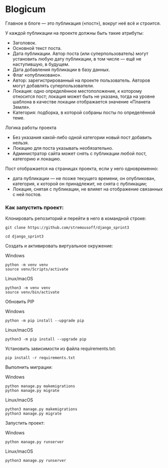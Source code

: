 # Blogicum

Главное в блоге — это публикация («пост»), вокруг неё всё и строится. 

У каждой публикации на проекте должны быть такие атрибуты:
- Заголовок.
 - Основной текст поста.
 - Дата публикации. Автор поста (или суперпользователь) могут установить любую дату публикации, в том числе — ещё не наступившую, в будущем.
 - Дата добавления публикации в базу данных.
 - Флаг «опубликовано».
 - Автор: зарегистрированный на проекте пользователь. Авторов могут добавлять суперпользователи.
 - Локация: одно определённое местоположение, к которому относится пост; локация может быть не указана, тогда на уровне шаблона в качестве локации отображается значение «Планета Земля».
 - Категория: подборка, в которой собраны посты по определённой теме.
 
Логика работы проекта

 - Без указания какой-либо одной категории новый пост добавить нельзя.
 - Локацию для поста указывать необязательно.
 - Администратор сайта может снять с публикации любой пост, категорию и локацию.
 
Пост отображается на страницах проекта, если у него одновременно:
 - дата публикации — не позже текущего времени,
он опубликован, категория, к которой он принадлежит, не снята с публикации;
 - Локация, снятая с публикации, не влияет на отображение связанных с ней постов.

### Как запустить проект:

Клонировать репозиторий и перейти в него в командной строке:

```
git clone https://github.com/stremousoff/django_sprint3
```

```
cd django_sprint3
```

Cоздать и активировать виртуальное окружение:

Windows
```
python -m venv venv
source venv/Scripts/activate
```
Linux/macOS
```
python3 -m venv venv
source venv/bin/activate
```

Обновить PIP

Windows
```
python -m pip install --upgrade pip
```
Linux/macOS
```
python3 -m pip install --upgrade pip
```

Установить зависимости из файла requirements.txt:

```
pip install -r requirements.txt
```

Выполнить миграции:

Windows
```
python manage.py makemigrations
python manage.py migrate
```

Linux/macOS
```[README.md](README.md)
python3 manage.py makemigrations
python3 manage.py migrate
```

Запустить проект:

Windows
```
python manage.py runserver
```

Linux/macOS
```
python3 manage.py runserver
```